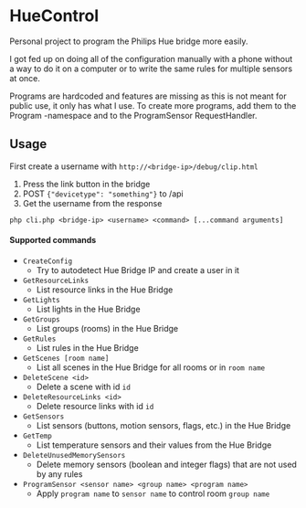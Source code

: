 # HueControl
Personal project to program the Philips Hue bridge more easily.

I got fed up on doing all of the configuration manually with a phone without a way to do it on a computer
or to write the same rules for multiple sensors at once.

Programs are hardcoded and features are missing as this is not meant for public use, it only has what I use.
To create more programs, add them to the Program -namespace and to the ProgramSensor RequestHandler.

## Usage
First create a username with `http://<bridge-ip>/debug/clip.html`
1. Press the link button in the bridge
2. POST `{"devicetype": "something"}` to /api
3. Get the username from the response

`php cli.php <bridge-ip> <username> <command> [...command arguments]`

#### Supported commands
- `CreateConfig`
  - Try to autodetect Hue Bridge IP and create a user in it
- `GetResourceLinks`
  - List resource links in the Hue Bridge
- `GetLights`
  - List lights in the Hue Bridge
- `GetGroups`
  - List groups (rooms) in the Hue Bridge
- `GetRules`
  - List rules in the Hue Bridge
- `GetScenes [room name]`
  - List all scenes in the Hue Bridge for all rooms or in `room name`
- `DeleteScene <id>`
  - Delete a scene with id `id`
- `DeleteResourceLinks <id>`
  - Delete resource links with id `id`
- `GetSensors`
  - List sensors (buttons, motion sensors, flags, etc.) in the Hue Bridge
- `GetTemp`
  - List temperature sensors and their values from the Hue Bridge
- `DeleteUnusedMemorySensors`
  - Delete memory sensors (boolean and integer flags) that are not used by any rules
- `ProgramSensor <sensor name> <group name> <program name>`
  - Apply `program name` to `sensor name` to control room `group name`